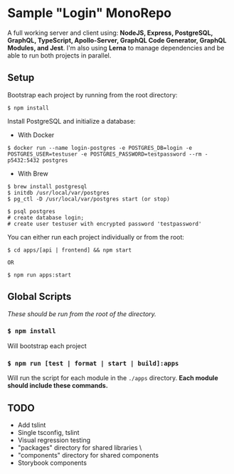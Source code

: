 # Sample "Login" MonoRepo

A full working server and client using: **NodeJS, Express, PostgreSQL, GraphQL, TypeScript, Apollo-Server, GraphQL Code Generator, GraphQL Modules, and Jest**. I'm also using **Lerna** to manage dependencies and be able to run both projects in parallel.

## Setup

Bootstrap each project by running from the root directory:

```
$ npm install
```

Install PostgreSQL and initialize a database:

- With Docker

```
$ docker run --name login-postgres -e POSTGRES_DB=login -e POSTGRES_USER=testuser -e POSTGRES_PASSWORD=testpassword --rm -p5432:5432 postgres
```

- With Brew

```
$ brew install postgresql
$ initdb /usr/local/var/postgres
$ pg_ctl -D /usr/local/var/postgres start (or stop)
```

```
$ psql postgres
# create database login;
# create user testuser with encrypted password 'testpassword'
```

You can either run each project individually or from the root:

```
$ cd apps/[api | frontend] && npm start

OR

$ npm run apps:start
```

## Global Scripts

_These should be run from the root of the directory._

### `$ npm install`

Will bootstrap each project

### `$ npm run [test | format | start | build]:apps`

Will run the script for each module in the `./apps` directory. **Each module should include these commands.**

## TODO

- Add tslint
- Single tsconfig, tslint
- Visual regression testing
- "packages" directory for shared libraries \
- "components" directory for shared components
- Storybook components
